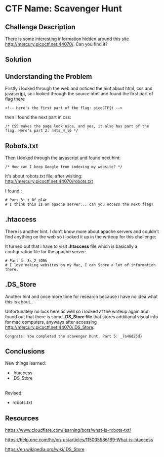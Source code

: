 # CTF Name: Scavenger Hunt

## Challenge Description

There is some interesting information hidden around this site http://mercury.picoctf.net:44070/. Can you find it?

## Solution

## Understanding the Problem

Firstly i looked through the web and noticed the hint about html, css and javascript, so i looked through the source html and found the first part of flag there


```
<!-- Here's the first part of the flag: picoCTF{t -->
```
then i found the next part in css:

```
/* CSS makes the page look nice, and yes, it also has part of the flag. Here's part 2: h4ts_4_l0 */
```

## Robots.txt

Then i looked through the javascript and found next hint: 
```
/* How can I keep Google from indexing my website? */
```
It's about robots.txt file, after wisiting: http://mercury.picoctf.net:44070/robots.txt


I found :
```
# Part 3: t_0f_pl4c
# I think this is an apache server... can you Access the next flag?
```

## .htaccess

There is another hint.
I don't know more about apache servers and couldn't find anything on the web so i looked it up in the writeup for this chellenge:



It turned out that i have to visit **.htaccess** file which is basically a configuration file for the apache server:
```
# Part 4: 3s_2_lO0k
# I love making websites on my Mac, I can Store a lot of information there.
```
## .DS_Store

Another hint and once more time for research because i have no idea what this is about...

Unfortunately no luck here as well so i looked at the writeup again and found out that there is some **.DS_Store file** that stores additional visual info for mac computers, anyways after accessing http://mercury.picoctf.net:44070/.DS_Store:
```
Congrats! You completed the scavenger hunt. Part 5: _7a46d25d}
```

## Conclusions
New things learned:
- .htaccess
- .DS_Store
<br></br>

Revised:
- robots.txt


## Resources
https://www.cloudflare.com/learning/bots/what-is-robots-txt/

https://help.one.com/hc/en-us/articles/115005586169-What-is-htaccess

https://en.wikipedia.org/wiki/.DS_Store
